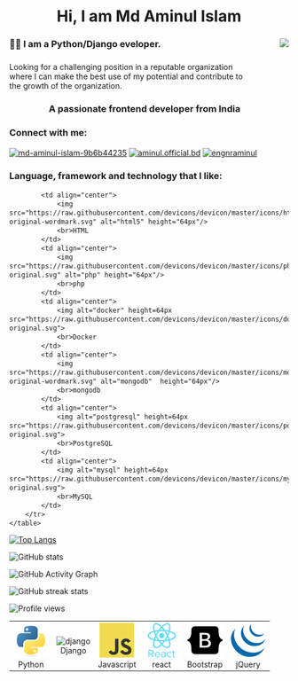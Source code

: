 <h1 align="center">Hi, I am Md Aminul Islam</h1>

###

<img align="right" height="200" src="https://avatars.githubusercontent.com/u/97022593?v=4"  />

###

<h3 align="left">👩‍💻  I am a Python/Django eveloper.</h3>

###

<p align="left">Looking for a challenging position in a reputable organization<br>where I can make the best use of my potential and contribute to<br>the growth of the organization.</p>

<h3 align="center">A passionate frontend developer from India</h3>

<h3 align="left">Connect with me:</h3>
<p align="left">
<a href="https://linkedin.com/in/md-aminul-islam-9b6b44235" target="blank"><img align="center" src="https://raw.githubusercontent.com/rahuldkjain/github-profile-readme-generator/master/src/images/icons/Social/linked-in-alt.svg" alt="md-aminul-islam-9b6b44235" height="30" width="40" /></a>
<a href="https://fb.com/aminul.official.bd" target="blank"><img align="center" src="https://raw.githubusercontent.com/rahuldkjain/github-profile-readme-generator/master/src/images/icons/Social/facebook.svg" alt="aminul.official.bd" height="30" width="40" /></a>
<a href="https://www.hackerrank.com/engnraminul" target="blank"><img align="center" src="https://raw.githubusercontent.com/rahuldkjain/github-profile-readme-generator/master/src/images/icons/Social/hackerrank.svg" alt="engnraminul" height="30" width="40" /></a>
</p>

<h3 align="left">Language, framework and technology that I like:</h3>
<table>
		<tr>
			<td align="center">
				<img alt="python" height=64px src="https://raw.githubusercontent.com/devicons/devicon/master/icons/python/python-original.svg">
				<br>Python
			</td>
			<td align="center">
				<img alt="django" height=64px src="https://cdn.worldvectorlogo.com/logos/django.svg">
				<br>Django
			</td>
			<td align="center">
				<img alt="javascript" height=64px src="https://raw.githubusercontent.com/devicons/devicon/master/icons/javascript/javascript-original.svg">
				<br>Javascript
			</td>
			<td align="center">
				<img src="https://raw.githubusercontent.com/devicons/devicon/master/icons/react/react-original-wordmark.svg" alt="react"height="64"/>
				<br>react
			</td>
			<td align="center">
				<img alt="bootstrap" height=64px src="https://raw.githubusercontent.com/devicons/devicon/master/icons/bootstrap/bootstrap-plain.svg">
				<br>Bootstrap
			</td>
			<td align="center">
				<img alt="jquery" height=64px src="https://raw.githubusercontent.com/devicons/devicon/master/icons/jquery/jquery-original.svg">
				<br>jQuery
			</td>
</tr>
		 
			<td align="center">
				<img src="https://raw.githubusercontent.com/devicons/devicon/master/icons/html5/html5-original-wordmark.svg" alt="html5" height="64px"/>
				<br>HTML
			</td>
			<td align="center">
				<img src="https://raw.githubusercontent.com/devicons/devicon/master/icons/php/php-original.svg" alt="php" height="64px"/>
				<br>php
			</td>
			<td align="center">
				<img alt="docker" height=64px src="https://raw.githubusercontent.com/devicons/devicon/master/icons/docker/docker-original.svg">
				<br>Docker
			</td> 
			<td align="center">
				<img src="https://raw.githubusercontent.com/devicons/devicon/master/icons/mongodb/mongodb-original-wordmark.svg" alt="mongodb"  height="64px"/>
				<br>mongodb
			</td>
			<td align="center">
				<img alt="postgresql" height=64px src="https://raw.githubusercontent.com/devicons/devicon/master/icons/postgresql/postgresql-original.svg">
				<br>PostgreSQL
			</td>
			<td align="center">
				<img alt="mysql" height=64px src="https://raw.githubusercontent.com/devicons/devicon/master/icons/mysql/mysql-original.svg">
				<br>MySQL
			</td>
		</tr>
	</table>


[![Top Langs](https://github-readme-stats.vercel.app/api/top-langs/?username=engnraminul)](https://github.com/anuraghazra/github-readme-stats)

![GitHub stats](https://github-readme-stats.vercel.app/api?username=engnraminul&show_icons=true)  

![GitHub Activity Graph](https://activity-graph.herokuapp.com/graph?username=engnraminul)  

![GitHub streak stats](https://streak-stats.demolab.com/?user=engnraminul)  

![Profile views](https://gpvc.arturio.dev/engnraminul)  
